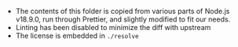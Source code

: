 - The contents of this folder is copied from various parts of Node.js v18.9.0, run through Prettier, and slightly modified to fit our needs.
- Linting has been disabled to minimize the diff with upstream
- The license is embedded in `./resolve`
